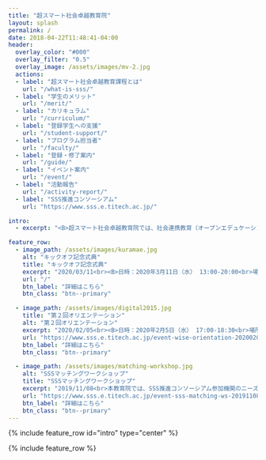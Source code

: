 ```yaml
---
title: "超スマート社会卓越教育院"
layout: splash
permalink: /
date: 2018-04-22T11:48:41-04:00
header:
  overlay_color: "#000"
  overlay_filter: "0.5"
  overlay_image: /assets/images/mv-2.jpg
  actions:
  - label: "超スマート社会卓越教育課程とは"
    url: "/what-is-sss/"
  - label: "学生のメリット"
    url: "/merit/"
  - label: "カリキュラム"
    url: "/curriculum/"
  - label: "登録学生への支援​"
    url: "/student-support/"
  - label: "プログラム担当者​"
    url: "/faculty/"
  - label: "登録・修了案内"
    url: "/guide/"
  - label: "イベント案内"
    url: "/event/"
  - label: "活動報告"
    url: "/activity-report/"
  - label: "SSS推進コンソーシアム"
    url: "https://www.sss.e.titech.ac.jp/"

intro:
  - excerpt: "<B>超スマート社会卓越教育院では、社会連携教育（オープンエデュケーション）<br>と異分野融合研究（オープンイノベーション）の融合によって、<br>来たる超スマート社会を牽引するスーパードクターを養成します。</B>"

feature_row:
  - image_path: /assets/images/kuramae.jpg
    alt: "キックオフ記念式典"
    title: "キックオフ記念式典"
    excerpt: "2020/03/11<br><B>日時：2020年3月11日（水） 13:00-20:00<br>場所：東京工業大学 大岡山キャンパス <br>東工大蔵前会館</B><br>このたび、コンソーソシアム関係者や特別アドバイザーの皆様方をお招きし、「超スマート社会卓越教育院 キックオフ記念式典」を下記日時にて開催するはこびとなりました。万障お繰り合わせの上是非ご参加下さい。"
    url: "/"
    btn_label: "詳細はこちら"
    btn_class: "btn--primary"

  - image_path: /assets/images/digital2015.jpg
    title: "第２回オリエンテーション"
    alt: "第２回オリエンテーション"
    excerpt: "2020/02/05<br><B>日時：2020年2月5日（水） 17:00-18:30<br>場所：東京工業大学 大岡山キャンパス <br>大岡山西講義棟１（W531）<br>[レクチャーシアター](http://www.mono.titech.ac.jp/~kokusai/TLT.html)</B><br>2020年4月の超スマート社会卓越教育課程のプログラム開始に先立ち、2月～3月に第一期生の所属選抜を実施します。 それに伴いまして、下記要領にて第２回オリエンテーションを開催しますので、本プログラムにご興味のある方は奮ってご参加ください。"
    url: "https://www.sss.e.titech.ac.jp/event-wise-orientation-20200205/"
    btn_label: "詳細はこちら"
    btn_class: "btn--primary"

  - image_path: /assets/images/matching-workshop.jpg
    alt: "SSSマッチングワークショップ"
    title: "SSSマッチングワークショップ"
    excerpt: "2019/11/08<br>本教育院では、SSS推進コンソーシアム参加機関のニーズと、東工大の教員・学生の技術的・人材的シーズをマッチングし、分野を超えた異分野融合研究チームの構築を目的に、年二回マッチングワークショップを開催しています。"
    url: "https://www.sss.e.titech.ac.jp/event-sss-matching-ws-20191108/"
    btn_label: "詳細はこちら"
    btn_class: "btn--primary"
---
```


{% include feature_row id="intro" type="center" %}

{% include feature_row %}
